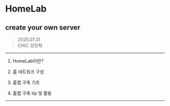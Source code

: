 # HomeLab

## create your own server

> 2025.07.31  
> CHIC 강민혁

---

<!-- outline만 md로 작성, figma로 ppt 제작 -->

1. HomeLab이란?
    <!-- aws, azure 예시로 onpremise필요성 -->
    <!-- 좀 꾸며진 홈 네트워크 -->
    <!-- ml.ga111o.com, downloader.ga111o.com같은 실제 활용 예시 -->
    <!-- 어떻게? 콤퓨타 하나만 있어도 충분하다~ 보이기 <<< 그.. esp32나 아두이노에 rj45연결한 사진 하나랑 온습도 반환했던 api response 사진 -->

2. 홈 네트워크 구성
    <!-- ㅅㅅㅂㅇ)솔직히처음접하면재미없음..그래도직접구축한다면 알고있으면 매우 크게 도움 -->
    <!-- 홈 네트워크 구성 <<< 그 그림 가지고 -->
    <!-- public ip vs private ip -->
    <!-- 포트포워딩이란? -->
    <!-- ssh란? -->
    <!-- 통신사에서 00포트를 막아놓는다면? << 뭐 어쩌겠어 통신사 연락해야지 -->
    <!-- vpn 설정 tailscale -->
    <!-- nginx와 reverse proxy -->

3. 홈랩 구축 기초
    <!-- windows vs linux based os vs macos vs type1 hypervisor -->
    <!-- 안적적인 환경 원하면 로키나 레헬계열 많이 씀,,, 근데 취미정도로 한다면 데비안계역도 충분 -->
    <!-- 만약 완전한 컨테이너화를 원한다 -> type1 하이퍼바이저 사용 -->
    <!-- esxi나 proxmox사용하면, aws을 무료로 사용하는 느낌을 받을 수 있음 -->
    
4. 홈랩 구축 tip 및 활용
    <!-- 뭔가 목적이 없다 -> docker 괜찮은 이미지 찾아보기(ex 유튜브 다운로더, nextcloud) or 1만원으로 도메인 산 후 들여서 메일서버 구축,,, 조금 익숙해지면 메일서버 구축에 30분도 안 걸림 or 본인 콤퓨타에 지피유 괜찮은 거 달려있으면 언어모델 서버 구축 open webui딸깍 해서
    -->
    <!-- hypervisor 사용한다면 메모리는 최대한 넉넉하게 -->
    <!-- -->
    <!-- kvm (keyboard video mouse) & kvm over family -->
    <!-- os 올라가는 디스크는 무조건 ssd로 -->
    <!-- 안정성 <<< wol & ups -->
    

---

<!-- 사설 IP 주소 범위는 세 가지가 있습니다

실제로는 192.168뿐만 아니라 세 개의 사설 IP 대역이 RFC 1918 표준에 의해 정의되어 있습니다:
    Class A: 10.0.0.0 ~ 10.255.255.255 (약 1,677만 개 주소)
    Class B: 172.16.0.0 ~ 172.31.255.255 (약 104만 개 주소)
    Class C: 192.168.0.0 ~ 192.168.255.255 (약 6만 5천 개 주소)

왜 192.168을 가장 많이 보게 되는가?

192.168 대역을 가장 흔히 보는 이유는 이것이 Class C 사설 IP 범위로, 소규모 네트워크나 가정용 네트워크에 적합하기 때문입니다
. 라우터 제조사들이 가정용 라우터의 기본 설정으로 192.168.1.1이나 192.168.0.1을 자주 사용하기 때문에 더욱 친숙하게 느껴집니다. -->